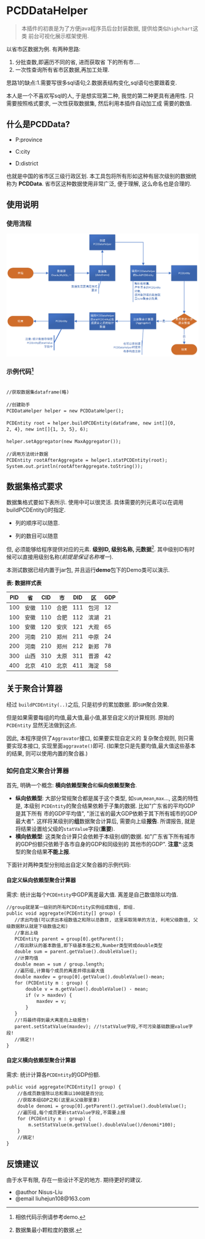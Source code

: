 PCDDataHelper
=============

> 本插件的初衷是为了方便java程序员后台封装数据, 提供给类似`highchart`这类
前台可视化展示框架使用.

以省市区数据为例. 有两种思路: 
1. 分批查数,即遍历不同的省, 进而获取省
下的所有市.... 
2. 一次性查询所有省市区数据,再加工处理.

思路1的缺点:1.需要写很多sql语句;2.数据表结构变化,sql语句也要跟着变.

本人是一个不喜欢写sql的人, 于是想实现第二种, 我觉的第二种更具有通用性.
只需要按照格式要求, 一次性获取数据集, 然后利用本插件自动加工成
需要的数值.


什么是PCDData?
--------------

-   P:province

-   C:city

-   D:district

也就是中国的省市区三级行政区划. 本工具包将所有形如这种有层次级别的数据统称为
**PCDData**. 省市区这种数据使用非常广泛, 便于理解, 这么命名也是合理的.

使用说明
--------

### 使用流程

![](media/流程图.png)

### 示例代码[^1]

[^1]: 相依代码示例请参考demo.

```

//获取数据集dataframe(略)

//创建助手  
PCDDataHelper helper = new PCDDataHelper();  
  
PCDEntity root = helper.buildPCDEntity(dataframe, new int[]{0,
2, 4}, new int[]{1, 3, 5}, 6);

helper.setAggregator(new MaxAggregator());

//调用方法统计数据  
PCDEntity rootAfterAggregate = helper1.statPCDEntity(root);  
System.out.println(rootAfterAggregate.toString());

```

数据集格式要求
--------------

数据集格式要如下表所示. 使用中可以很灵活.
具体需要的列元素可以在调用buildPCDEntity()时指定.

-   列的顺序可以随意.

-   列的数目可以随意

但, 必须能够给程序提供对应的元素. **级别ID, 级别名称, 元数据**[^2].
其中级别ID有时候可以直接用级别名称(*前提是保证名称唯一*).

[^2]: 数据集最小颗粒度的数据.

本测试数据已经内置于jar包, 并且运行**demo**包下的Demo类可以演示.

**表: 数据样式表**

| PID | 省   | CID | 市   | DID | 区   | GDP |
|-----|------|-----|------|-----|------|-----|
| 100 | 安徽 | 110 | 合肥 | 111 | 包河 | 12  |
| 100 | 安徽 | 110 | 合肥 | 112 | 滨湖 | 21  |
| 100 | 安徽 | 120 | 安庆 | 121 | 大观 | 65  |
| 200 | 河南 | 210 | 郑州 | 211 | 中原 | 24  |
| 200 | 河南 | 210 | 郑州 | 212 | 新郑 | 78  |
| 300 | 山西 | 310 | 太原 | 311 | 晋源 | 42  |
| 400 | 北京 | 410 | 北京 | 411 | 海淀 | 58  |


关于聚合计算器
--------
经过 `buildPCDEntity(..)`之后, 只是初步的累加数据.
即`SUM`聚合效果.

但是如果需要每组的均值,最大值,最小值,甚至自定义的计算规则. 原始的`PCDEntity`
显然无法做到这点.

因此, 本程序提供了`Aggravator`接口, 如果要实现自定义的
复杂聚合规则, 则只需要实现本接口, 实现里面`aggravate()`即可.
(如果您只是先要均值,最大值这些基本的结果, 则可以使用内置的聚合器.)

### 如何自定义聚合计算器

首先, 明确一个概念: **横向依赖型聚合**和**纵向依赖型聚合**.
- **纵向依赖型**: 大部分常规聚合都是属于这个类型, 如`sum`,`mean`,`max`..., 这类的特性是, 本级别
`PCDEntity`的聚合结果依赖于子集的数据. 比如"广东省的平均GDP是其下所有
市的GDP平均值", "浙江省的最大GDP依赖于其下所有城市的GDP最大者". 这样将某级别的**组**数据聚合计算后, 需要向上级**报告**. 
所谓报告, 就是将结果设置给父级的`statValue`字段(**重要**).
- **横向依赖型**: 这类聚合计算只会依赖于本级别*组*的数据.
如"广东省下所有城市的GDP份额只依赖于各市自身的GDP和同级别的
其他市的GDP". **注意***:这类型的聚合结果**不能上报**.

下面针对两种类型分别给出自定义聚合器的示例代码:
#### 自定义纵向依赖型聚合计算器
需求: 统计出每个`PCDEntity`中GDP离差最大值. 离差是自己数值除以均值.
```
//group就是某一级别的所有PCDEntity实例组成数组, 即组.
public void aggregate(PCDEntity[] group) {
   //求出均值(可以求出本组数值之和除以总数目, 这里采取简单的方法, 利用父级数值, 父级数据默认就是下级数值之和)
   //拿出上级
   PCDEntity parent = group[0].getParent();
   //取出默认的基本数值,即下级基本值之和,Number类型转成double类型
   double sum = parent.getValue().doubleValue();
   //计算均值
   double mean = sum / group.length;
   //遍历组,计算每个成员的离差并得出最大值
   double maxdev = group[0].getValue().doubleValue()-mean;
   for (PCDEntity m : group) {
       double v = m.getValue().doubleValue() - mean;
       if (v > maxdev) {
           maxdev = v;
       }
   }
   //!将最终得到最大离差向上级报告!
   parent.setStatValue(maxdev); //!statValue字段,不可污染基础数据value字段!
   //搞定!!
}

```

#### 自定义横向依赖型聚合计算器
需求: 统计计算各`PCDEntity`的GDP份额.
```
public void aggregate(PCDEntity[] group) {
    //各成员数值除以总和乘以100就是百分比
    //获取本组GDP之和(这里从父级那里拿)
    double denomi = group[0].getParent().getValue().doubleValue();
    //遍历组,每个成员更新statValue字段,不需要上报
    for (PCDEntity m : group) {
        m.setStatValue(m.getValue().doubleValue()/denomi*100);
    }
    //搞定!
}
```







反馈建议
--------

由于水平有限, 存在一些设计不足的地方. 期待更好的建议.

* \@author Nisus-Liu  
* \@email liuhejun108\@163.com
